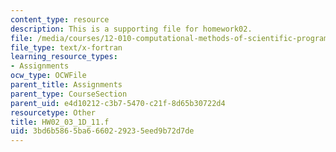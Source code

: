 ```yaml
---
content_type: resource
description: This is a supporting file for homework02.
file: /media/courses/12-010-computational-methods-of-scientific-programming-fall-2011/3bd6b5865ba6660229235eed9b72d7de_HW02_03_1D_11.f
file_type: text/x-fortran
learning_resource_types:
- Assignments
ocw_type: OCWFile
parent_title: Assignments
parent_type: CourseSection
parent_uid: e4d10212-c3b7-5470-c21f-8d65b30722d4
resourcetype: Other
title: HW02_03_1D_11.f
uid: 3bd6b586-5ba6-6602-2923-5eed9b72d7de
---
```

